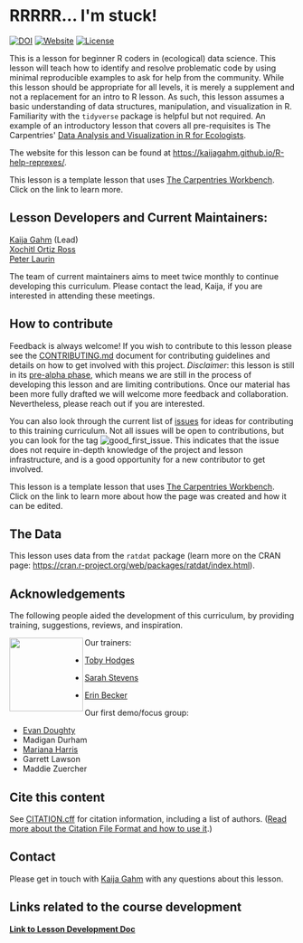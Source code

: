 # RRRRR... I'm stuck!
[![DOI](https://img.shields.io/badge/DOI-10.17605%2FOSF.IO%2F37JPQ-blue?link=https%3A%2F%2Fosf.io%2F37jpq%2F)](https://osf.io/37jpq/) 
[![Website](https://img.shields.io/badge/website-RRRRR..._I'm_stuck-B067B0?link=https%3A%2F%2Fkaijagahm.github.io%2FR-help-reprexes%2F)](https://kaijagahm.github.io/R-help-reprexes/)
[![License](https://img.shields.io/badge/license-CC_BY-green?link=https%3A%2F%2Fgithub.com%2Fkaijagahm%2FR-help-reprexes%2Fblob%2Fmain%2FLICENSE.md)](LICENSE.md)

This is a lesson for beginner R coders in (ecological) data science. This lesson will teach how to identify and resolve problematic code by using minimal reproducible examples to ask for help from the community. While this lesson should be appropriate for all levels, it is merely a supplement and not a replacement for an intro to R lesson. As such, this lesson assumes a basic understanding of data structures, manipulation, and visualization in R. Familiarity with the `tidyverse` package is helpful but not required. An example of an introductory lesson that covers all pre-requisites is The Carpentries' [Data Analysis and Visualization in R for Ecologists](https://datacarpentry.org/R-ecology-lesson/).

The website for this lesson can be found at https://kaijagahm.github.io/R-help-reprexes/. 

This lesson is a template lesson that uses [The Carpentries Workbench][workbench]. Click on the link to learn more. 

## Lesson Developers and Current Maintainers:

[Kaija Gahm](https://github.com/kaijagahm) (Lead)  
[Xochitl Ortiz Ross](https://github.com/xortizross)   
[Peter Laurin](https://github.com/peterlaurin) 

The team of current maintainers aims to meet twice monthly to continue developing this curriculum. Please contact the lead, Kaija, if you are interested in attending these meetings.

## How to contribute

Feedback is always welcome! If you wish to contribute to this lesson please see the [CONTRIBUTING.md](CONTRIBUTING.md) document for contributing guidelines and details on how to get involved with this project. *Disclaimer*: this lesson is still in its [pre-alpha phase](https://carpentries.github.io/lesson-development-training/lesson-design.html#iterative-development), which means we are still in the process of developing this lesson and are limiting contributions. Once our material has been more fully drafted we will welcome more feedback and collaboration. Nevertheless, please reach out if you are interested.

You can also look through the current list of [issues](https://github.com/carpentries/lesson-development-training/issues)
for ideas for contributing to this training curriculum. Not all issues will be open to contributions, but you can look for the tag ![good_first_issue](https://img.shields.io/badge/-good%20first%20issue-gold.svg).
This indicates that the issue does not require in-depth knowledge of the project and lesson infrastructure, and is a good opportunity for a new contributor to get involved.

This lesson is a template lesson that uses [The Carpentries Workbench][workbench]. Click on the link to learn more about how the page was created and how it can be edited.

## The Data

This lesson uses data from the `ratdat` package (learn more on the CRAN page: https://cran.r-project.org/web/packages/ratdat/index.html).

## Acknowledgements

The following people aided the development of this curriculum, by providing training, suggestions, reviews, and inspiration.

<img align="left" width='130' src="https://github.com/carpentries/lesson-development-training/blob/main/episodes/fig/CLDT-hex-sticker.png"  /> 

Our trainers:

* [Toby Hodges](https://github.com/tobyhodges)
  
* [Sarah Stevens](https://github.com/sstevens2)
  
* [Erin Becker](https://github.com/erinbecker)


Our first demo/focus group:

* [Evan Doughty](https://orcid.org/0000-0002-0248-8818)
* Madigan Durham
* [Mariana Harris](https://github.com/mariharris)
* Garrett Lawson
* Maddie Zuercher

## Cite this content
See [CITATION.cff](CITATION.cff) for citation information, including a list of authors.
([Read more about the Citation File Format and how to use it](https://citation-file-format.github.io/).)

## Contact
Please get in touch with [Kaija Gahm](https://github.com/kaijagahm) with any questions about this lesson.

## Links related to the course development

[**Link to Lesson Development Doc**](https://docs.google.com/document/d/1CkcEyFjr3u1JTos1w9lO0XYcgTJ9wRE6m6LhlwDh1dA/edit#heading=h.awmdspank0xf)


[workbench]: https://carpentries.github.io/sandpaper-docs/
